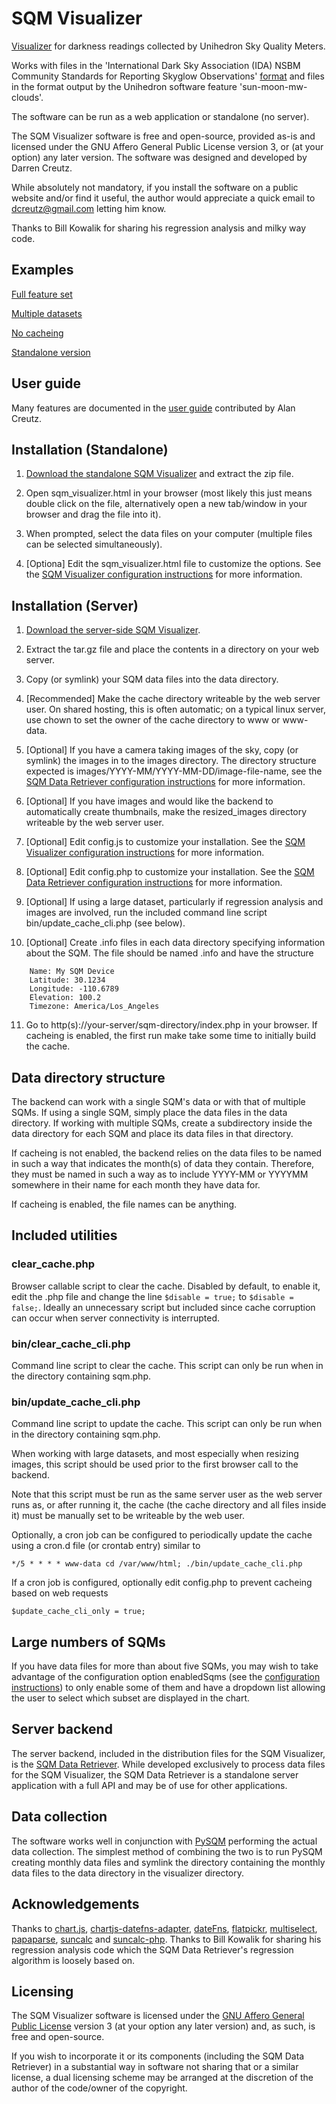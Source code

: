 # SQM Visualizer

[Visualizer](https://www.dcreutz.com/sqm/index.html) for darkness readings collected by Unihedron Sky Quality Meters.

Works with files in the 'International Dark Sky Association (IDA) NSBM Community Standards for Reporting Skyglow Observations' [format](https://darksky.org/app/uploads/bsk-pdf-manager/47_SKYGLOW_DEFINITIONS.PDF) and files in the format output by the Unihedron software feature 'sun-moon-mw-clouds'.

The software can be run as a web application or standalone (no server).

The SQM Visualizer software is free and open-source, provided as-is and licensed under the GNU Affero General Public License version 3, or (at your option) any later version.  The software was designed and developed by Darren Creutz.

While absolutely not mandatory, if you install the software on a public website and/or find it useful, the author would appreciate a quick email to [dcreutz@gmail.com](mailto:dcreutz@gmail.com?subject=SQMVisualizer) letting him know.

Thanks to Bill Kowalik for sharing his regression analysis and milky way code.

## Examples

[Full feature set](https://dcreutz.com/sqm/sqm_visualizer_examples/full_feature/index.php)

[Multiple datasets](https://dcreutz.com/sqm/sqm_visualizer_examples/two_datasets_no_images/index.php)

[No cacheing](https://dcreutz.com/sqm/sqm_visualizer_examples/no_cacheing/index.php)

[Standalone version](https://dcreutz.com/sqm/sqm_visualizer_standalone/sqm_visualizer.html)

## User guide

Many features are documented in the [user guide](UserGuide.MD) contributed by Alan Creutz.

## Installation (Standalone)

1. [Download the standalone SQM Visualizer](https://github.com/dcreutz/SQM-Visualizer/releases/download/v0.1alpha/sqm_visualizer_standalone.zip) and extract the zip file.

2. Open sqm_visualizer.html in your browser (most likely this just means double click on the file, alternatively open a new tab/window in your browser and drag the file into it).

3. When prompted, select the data files on your computer (multiple files can be selected simultaneously).

4. [Optiona] Edit the sqm_visualizer.html file to customize the options.  See the [SQM Visualizer configuration instructions](config.MD) for more information.

## Installation (Server)

1. [Download the server-side SQM Visualizer](https://github.com/dcreutz/SQM-Visualizer/releases/download/v0.1alpha/sqm_visualizer_server.tar.gz).

2. Extract the tar.gz file and place the contents in a directory on your web server.

3. Copy (or symlink) your SQM data files into the data directory.

4. [Recommended] Make the cache directory writeable by the web server user.  On shared hosting, this is often automatic; on a typical linux server, use chown to set the owner of the cache directory to www or www-data.

5. [Optional] If you have a camera taking images of the sky, copy (or symlink) the images in to the images directory.  The directory structure expected is images/YYYY-MM/YYYY-MM-DD/image-file-name, see the [SQM Data Retriever configuration instructions](https://github.com/dcreutz/SQM-Data-Retriever/blob/main/config.MD) for more information.

6. [Optional] If you have images and would like the backend to automatically create thumbnails, make the resized_images directory writeable by the web server user.

7. [Optional] Edit config.js to customize your installation.  See the [SQM Visualizer configuration instructions](config.MD) for more information.

8. [Optional] Edit config.php to customize your installation.  See the [SQM Data Retriever configuration instructions](config.MD) for more information.

9. [Optional] If using a large dataset, particularly if regression analysis and images are involved, run the included command line script bin/update_cache_cli.php (see below).

10. [Optional] Create .info files in each data directory specifying information about the SQM.  The file should be named .info and have the structure
```
	Name: My SQM Device
	Latitude: 30.1234
	Longitude: -110.6789
	Elevation: 100.2
	Timezone: America/Los_Angeles
```

11. Go to http(s)://your-server/sqm-directory/index.php in your browser.  If cacheing is enabled, the first run make take some time to initially build the cache.

## Data directory structure

The backend can work with a single SQM's data or with that of multiple SQMs.  If using a single SQM, simply place the data files in the data directory.  If working with multiple SQMs, create a subdirectory inside the data directory for each SQM and place its data files in that directory.

If cacheing is not enabled, the backend relies on the data files to be named in such a way that indicates the month(s) of data they contain.  Therefore, they must be named in such a way as to include YYYY-MM or YYYYMM somewhere in their name for each month they have data for.

If cacheing is enabled, the file names can be anything.

## Included utilities

### clear_cache.php

Browser callable script to clear the cache.  Disabled by default, to enable it, edit the .php file and change the line ```$disable = true;``` to ```$disable = false;```.  Ideally an unnecessary script but included since cache corruption can occur when server connectivity is interrupted.

### bin/clear_cache_cli.php

Command line script to clear the cache.  This script can only be run when in the directory containing sqm.php.

### bin/update_cache_cli.php

Command line script to update the cache.  This script can only be run when in the directory containing sqm.php.

When working with large datasets, and most especially when resizing images, this script should be used prior to the first browser call to the backend.

Note that this script must be run as the same server user as the web server runs as, or after running it, the cache (the cache directory and all files inside it) must be manually set to be writeable by the web user.

Optionally, a cron job can be configured to periodically update the cache using a cron.d file (or crontab entry) similar to

```*/5 * * * * www-data cd /var/www/html; ./bin/update_cache_cli.php```

If a cron job is configured, optionally edit config.php to prevent cacheing based on web requests

```$update_cache_cli_only = true;```

## Large numbers of SQMs

If you have data files for more than about five SQMs, you may wish to take advantage of the configuration option enabledSqms (see the [configuration instructions](config.MD)) to only enable some of them and have a dropdown list allowing the user to select which subset are displayed in the chart.

## Server backend

The server backend, included in the distribution files for the SQM Visualizer, is the [SQM Data Retriever](https://github.com/dcreutz/SQM-Data-Retriever).  While developed exclusively to process data files for the SQM Visualizer, the SQM Data Retriever is a standalone server application with a full API and may be of use for other applications.

## Data collection

The software works well in conjunction with [PySQM](https://github.com/mireianievas/PySQM) performing the actual data collection.  The simplest method of combining the two is to run PySQM creating monthly data files and symlink the directory containing the monthly data files to the data directory in the visualizer directory.

## Acknowledgements

Thanks to [chart.js](https://www.chartjs.org/), [chartjs-datefns-adapter](https://github.com/chartjs/chartjs-adapter-date-fns), [dateFns](https://date-fns.org/), [flatpickr](https://flatpickr.js.org/), [multiselect](https://github.com/miket-dev/multiselect), [papaparse](https://github.com/mholt/PapaParse), [suncalc](https://github.com/mourner/suncalc) and [suncalc-php](https://github.com/gregseth/suncalc-php).
Thanks to Bill Kowalik for sharing his regression analysis code which the SQM Data Retriever's regression algorithm is loosely based on.

## Licensing

The SQM Visualizer software is licensed under the [GNU Affero General Public License](https://www.gnu.org/licenses/agpl-3.0.en.html#license-text) version 3 (at your option any later version) and, as such, is free and open-source.

If you wish to incorporate it or its components (including the SQM Data Retriever) in a substantial way in software not sharing that or a similar license, a dual licensing scheme may be arranged at the discretion of the author of the code/owner of the copyright.